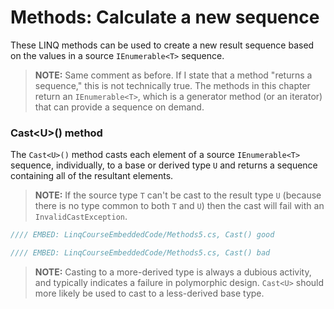 # Methods: Calculate a new sequence

These LINQ methods can be used to create a new result sequence based on the values in a source `IEnumerable<T>` sequence.

> **NOTE:** Same comment as before. If I state that a method "returns a sequence," this is not technically true. The methods in this chapter return an `IEnumerable<T>`, which is a generator method (or an iterator) that can provide a sequence on demand.

### Cast&lt;U&gt;() method
The `Cast<U>()` method casts each element of a source `IEnumerable<T>` sequence, individually, to a base or derived type `U` and returns a sequence containing all of the resultant elements.

> **NOTE:** If the source type `T` can't be cast to the result type `U` (because there is no type common to both `T` and `U`) then the cast will fail with an `InvalidCastException`.

```csharp
//// EMBED: LinqCourseEmbeddedCode/Methods5.cs, Cast() good

//// EMBED: LinqCourseEmbeddedCode/Methods5.cs, Cast() bad
```

> **NOTE:** Casting to a more-derived type is always a dubious activity, and typically indicates a failure in polymorphic design. `Cast<U>` should more likely be used to cast to a less-derived base type.
